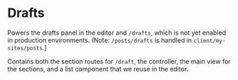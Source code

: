Drafts
======

Powers the drafts panel in the editor and `/drafts`, which is not yet enabled in production environments. (Note: `/posts/drafts` is handled in `client/my-sites/posts`.]

Contains both the section routes for `/draft`, the controller, the main view for the sections, and a list component that we reuse in the editor.
